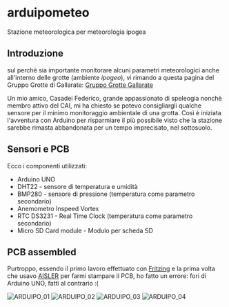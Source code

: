 # arduipometeo
Stazione meteorologica per meteorologia ipogea

## Introduzione
sul perchè sia importante monitorare alcuni parametri meteorologici anche all'interno delle grotte (ambiente _ipogeo_),
vi rimando a questa pagina del Gruppo Grotte di Gallarate: [Gruppo Grotte Gallarate](http://www.gruppogrottegallarate.it/meteorologia-ipogea/)

Un mio amico, Casadei Federico, grande appassionato di speleogia nonchè membro attivo del CAI, mi ha chiesto se potevo consigliargli qualche sensore per il minimo monitoraggio ambientale di una grotta.
Così è iniziata l'avventura con Arduino per risparmiare il più possibile visto che la stazione sarebbe rimasta abbandonata per un tempo imprecisato, nel sottosuolo.

## Sensori e PCB
Ecco i componenti utilizzati: 
- Arduino UNO
- DHT22 - sensore di temperatura e umidità 
- BMP280 - sensore di pressione (temperatura come parametro secondario)
- Anemometro Inspeed Vortex
- RTC DS3231 - Real Time Clock (temperatura come parametro secondario)
- Micro SD Card module - Modulo per scheda SD
 
## PCB assembled
Purtroppo, essendo il primo lavoro effettuato con [Fritzing](http://fritzing.org/home/) e la prima volta che usavo [AISLER](https://github.com/iz0qwm/arduipometeo-8c5c2d39-25d2-4da6-ba8e-bfbf6c96123a) per farmi stampare il PCB, ho fatto un errore:
fori di Arduino UNO, fatti al contrario :(

![ARDUIPO_01](http://www.kwos.it/joomla/images/ARDUIPO_01.JPG)
![ARDUIPO_02](http://www.kwos.it/joomla/images/ARDUIPO_02.JPG)
![ARDUIPO_03](http://www.kwos.it/joomla/images/ARDUIPO_03.JPG)
![ARDUIPO_04](http://www.kwos.it/joomla/images/ARDUIPO_04.JPG)
